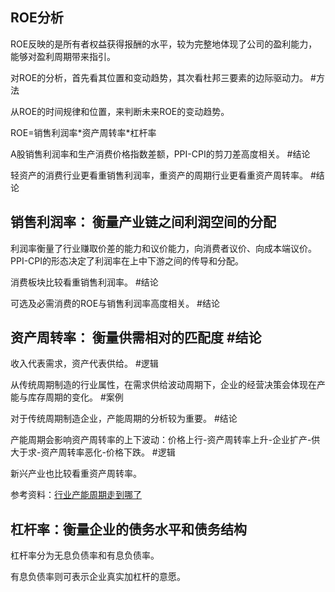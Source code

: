 ## ROE分析

ROE反映的是所有者权益获得报酬的水平，较为完整地体现了公司的盈利能力，能够对盈利周期带来指引。


对ROE的分析，首先看其位置和变动趋势，其次看杜邦三要素的边际驱动力。 #方法

从ROE的时间规律和位置，来判断未来ROE的变动趋势。

ROE=销售利润率\*资产周转率\*杠杆率

A股销售利润率和生产消费价格指数差额，PPI-CPI的剪刀差高度相关。 #结论 

轻资产的消费行业更看重销售利润率，重资产的周期行业更看重资产周转率。 #结论 

## 销售利润率： 衡量产业链之间利润空间的分配

利润率衡量了行业赚取价差的能力和议价能力，向消费者议价、向成本端议价。PPI-CPI的形态决定了利润率在上中下游之间的传导和分配。

消费板块比较看重销售利润率。 #结论 

可选及必需消费的ROE与销售利润率高度相关。 #结论 

## 资产周转率： 衡量供需相对的匹配度 #结论 

收入代表需求，资产代表供给。 #逻辑 

从传统周期制造的行业属性，在需求供给波动周期下，企业的经营决策会体现在产能与库存周期的变化。 #案例 

对于传统周期制造企业，产能周期的分析较为重要。 #结论 

产能周期会影响资产周转率的上下波动：价格上行-资产周转率上升-企业扩产-供大于求-资产周转率恶化-价格下跌。 #逻辑 

新兴产业也比较看重资产周转率。

参考资料：[行业产能周期走到哪了](https://mp.weixin.qq.com/s?__biz=MzI3MDMzMjg0MA==&mid=2247781461&idx=2&sn=5f9a6607588188de200ded5bcc49c6f6&chksm=eb2af68cb66d6fb6c62f90edeab26988ac730e7705a5bd2a1a139f2729c6266aeb9b4e304f2b&scene=0&xtrack=1#rd)

## 杠杆率：衡量企业的债务水平和债务结构

杠杆率分为无息负债率和有息负债率。

有息负债率则可表示企业真实加杠杆的意愿。
